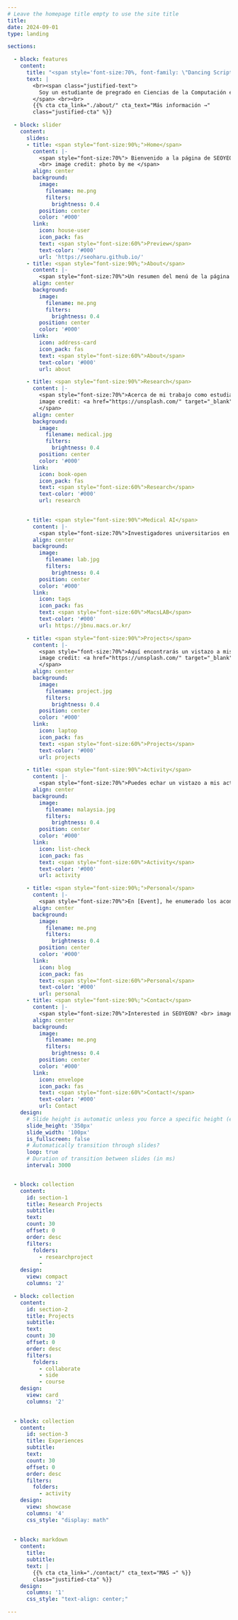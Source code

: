 ```yaml
---
# Leave the homepage title empty to use the site title
title:
date: 2024-09-01
type: landing

sections:

  - block: features
    content:
      title: "<span style='font-size:70%, font-family: \"Dancing Script\", cursive;'>seoharu.github.io</span>"
      text: |
        <br><span class="justified-text">
          Soy un estudiante de pregrado en Ciencias de la Computación e Ingeniería, y estoy estudiando Medical AI como una especialización conjunta. Como investigador universitario en el laboratorio de IA médica, llevo a cabo investigaciones y proyectos en el campo de la IA médica. Intento llenar mi vida de cosas que me gustan y me esfuerzo constantemente por hacer lo que quiero. Quiero convertirme en un experto en el campo de la inteligencia artificial médica, especialmente en el campo de las redes neuronales.
        </span> <br><br>
        {{% cta cta_link="./about/" cta_text="Más información →" 
        class="justified-cta" %}}

  - block: slider
    content:
      slides:
      - title: <span style="font-size:90%;">Home</span>
        content: |- 
          <span style="font-size:70%"> Bienvenido a la página de SEOYEON [seoharu.github.io]!
          <br> image credit: photo by me </span>
        align: center
        background:
          image:
            filename: me.png
            filters:
              brightness: 0.4
          position: center
          color: '#000'
        link:
          icon: house-user
          icon_pack: fas
          text: <span style="font-size:60%">Preview</span>
          text-color: '#000'
          url: 'https://seoharu.github.io/'
      - title: <span style="font-size:90%;">About</span>
        content: |-  
          <span style="font-size:70%">Un resumen del menú de la página de inicio, submenús. <br> image credit: photo by me </span>
        align: center
        background:
          image:
            filename: me.png
            filters:
              brightness: 0.4
          position: center
          color: '#000'
        link:
          icon: address-card
          icon_pack: fas
          text: <span style="font-size:60%">About</span>
          text-color: '#000'
          url: about

      - title: <span style="font-size:90%">Research</span>
        content: |-  
          <span style="font-size:70%">Acerca de mi trabajo como estudiante de investigación en el laboratorio de Inteligencia Artificial Médica y mis intereses de investigación. <br>
          image credit: <a href="https://unsplash.com/" target="_blank"><strong>Unsplash</strong></a>
          </span>
        align: center
        background:
          image:
            filename: medical.jpg
            filters:
              brightness: 0.4
          position: center
          color: '#000'
        link:
          icon: book-open
          icon_pack: fas
          text: <span style="font-size:60%">Research</span>
          text-color: '#000'
          url: research
        

      - title: <span style="font-size:90%">Medical AI</span>
        content: |- 
          <span style="font-size:70%">Investigadores universitarios en el Laboratorio de Inteligencia Artificial Médica <br> image credit: <a href="https://unsplash.com/" target="_blank"><strong>Unsplash</strong></a> </span>
        align: center
        background:
          image:
            filename: lab.jpg
            filters:
              brightness: 0.4
          position: center
          color: '#000'
        link:
          icon: tags
          icon_pack: fas
          text: <span style="font-size:60%">MacsLAB</span>
          text-color: '#000'
          url: https://jbnu.macs.or.kr/

      - title: <span style="font-size:90%">Projects</span>
        content: |- 
          <span style="font-size:70%">Aquí encontrarás un vistazo a mis proyectos personales, docentes y de colaboración centrados en el desarrollo, la ciencia de datos y la IA médica. <br>
          image credit: <a href="https://unsplash.com/" target="_blank"><strong>Unsplash</strong></a>
          </span>
        align: center
        background:
          image:
            filename: project.jpg
            filters:
              brightness: 0.4
          position: center
          color: '#000'
        link:
          icon: laptop
          icon_pack: fas
          text: <span style="font-size:60%">Projects</span>
          text-color: '#000'
          url: projects

      - title: <span style="font-size:90%">Activity</span>
        content: |- 
          <span style="font-size:70%">Puedes echar un vistazo a mis actividades y experiencias, incluida la de estudiante de intercambio.  <br> image credit: <a href="https://unsplash.com/" target="_blank"><strong>Unsplash</strong></a> </span>
        align: center
        background:
          image:
            filename: malaysia.jpg
            filters:
              brightness: 0.4
          position: center
          color: '#000'
        link:
          icon: list-check
          icon_pack: fas
          text: <span style="font-size:60%">Activity</span>
          text-color: '#000'
          url: activity

      - title: <span style="font-size:90%;">Personal</span>
        content: |- 
          <span style="font-size:70%">En [Event], he enumerado los acontecimientos actuales, y en [ETC], he enumerado algunas de mis cosas favoritas. <br> En [Blog], he sacado algunas de las entradas de mi blog. <br> image credit: photo by me  </span>
        align: center
        background:
          image:
            filename: me.png
            filters:
              brightness: 0.4
          position: center
          color: '#000'
        link:
          icon: blog
          icon_pack: fas
          text: <span style="font-size:60%">Personal</span>
          text-color: '#000'
          url: personal
      - title: <span style="font-size:90%;">Contact</span>
        content: |- 
          <span style="font-size:70%">Interested in SEOYEON? <br> image credit: photo by me </span>
        align: center
        background:
          image:
            filename: me.png
            filters:
              brightness: 0.4
          position: center
          color: '#000'
        link:
          icon: envelope
          icon_pack: fas
          text: <span style="font-size:60%">Contact!</span>
          text-color: '#000'
          url: Contact
    design:
      # Slide height is automatic unless you force a specific height (e.g. '400px')
      slide_height: '350px'
      slide_width: '100px'
      is_fullscreen: false
      # Automatically transition through slides?
      loop: true
      # Duration of transition between slides (in ms)
      interval: 3000


  - block: collection
    content:
      id: section-1
      title: Research Projects
      subtitle:
      text:
      count: 30
      offset: 0
      order: desc
      filters:
        folders:
          - researchproject
          - 
    design:
      view: compact
      columns: '2'

  - block: collection
    content:
      id: section-2
      title: Projects
      subtitle:
      text:
      count: 30
      offset: 0
      order: desc
      filters:
        folders:
          - collaborate
          - side
          - course
    design:
      view: card
      columns: '2'
  

  - block: collection
    content:
      id: section-3
      title: Experiences
      subtitle:
      text:
      count: 30
      offset: 0
      order: desc
      filters:
        folders:
          - activity
    design:
      view: showcase
      columns: '4'
      css_style: "display: math"
        
        
  - block: markdown
    content:
      title:
      subtitle:
      text: |
        {{% cta cta_link="./contact/" cta_text="MAS →" %}}
        class="justified-cta" %}}
    design:
      columns: '1'
      css_style: "text-align: center;"

---
```

  